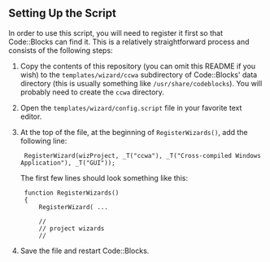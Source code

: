 ## Setting Up the Script

In order to use this script, you will need to register it first so that Code::Blocks can find it. This is a relatively straightforward process and consists of the following steps:

1. Copy the contents of this repository (you can omit this README if you wish) to the `templates/wizard/ccwa` subdirectory of Code::Blocks' data directory (this is usually something like `/usr/share/codeblocks`). You will probably need to create the `ccwa` directory.

2. Open the `templates/wizard/config.script` file in your favorite text editor.

3. At the top of the file, at the beginning of `RegisterWizards()`, add the following line:

        RegisterWizard(wizProject, _T("ccwa"), _T("Cross-compiled Windows Application"), _T("GUI"));
   
   The first few lines should look something like this:
   
        function RegisterWizards()
        {
            RegisterWizard( ...
            
            //
            // project wizards
            //

4. Save the file and restart Code::Blocks.
